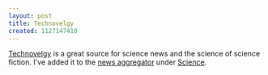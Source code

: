 ```yaml
---
layout: post
title: Technovelgy
created: 1127147410
---
```

[Technovelgy](http://www.technovelgy.com/) is a great source for science news and the science of science fiction.  I've added it to the [news aggregator](http://www.mcdemarco.net/aggregator) under [Science](http://www.mcdemarco.net/aggregator/categories/7).
